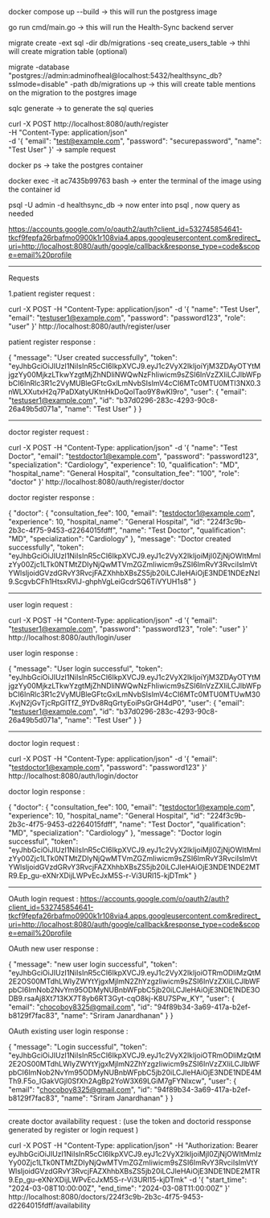  docker compose up --build   -> this will run the postgress image 

 go run cmd/main.go  -> this will run the Health-Sync backend server 

 migrate create -ext sql -dir db/migrations -seq create_users_table    -> thhi will create migration table (optional)


 migrate -database "postgres://admin:adminofheal@localhost:5432/healthsync_db?sslmode=disable" -path db/migrations up  -> this will create table mentions on the migration to the postgres image 

 sqlc generate  -> to generate the sql queries  

 curl -X POST http://localhost:8080/auth/register \
     -H "Content-Type: application/json" \
     -d '{
           "email": "test@example.com",
           "password": "securepassword",
           "name": "Test User"
         }'                                                  -> sample request



docker ps ->   take the postgres container 

docker exec -it ac7435b99763 bash -> enter the terminal of the image using the container id 

psql -U admin -d healthsync_db -> now enter into psql , now query as needed



https://accounts.google.com/o/oauth2/auth?client_id=532745854641-tkcf9fepfa26rbafmo0900k1r108via4.apps.googleusercontent.com&redirect_uri=http://localhost:8080/auth/google/callback&response_type=code&scope=email%20profile


-----------------------------------------------------------------------------------------------------
Requests 

1.patient register request :

curl -X POST -H "Content-Type: application/json" -d '{
    "name": "Test User",
    "email": "testuser1@example.com",
    "password": "password123",
    "role": "user"
}' http://localhost:8080/auth/register/user

patient register response :

{
  "message": "User created successfully",
  "token": "eyJhbGciOiJIUzI1NiIsInR5cCI6IkpXVCJ9.eyJ1c2VyX2lkIjoiYjM3ZDAyOTYtMjgzYy00MjkzLTkwYzgtMjZhNDliNWQwNzFhIiwicm9sZSI6InVzZXIiLCJlbWFpbCI6InRlc3R1c2VyMUBleGFtcGxlLmNvbSIsImV4cCI6MTc0MTU0MTI3NX0.3nWLXXutxH2q7PaDXatyUKtnHkDoQolTao9Y8wKI9ro",
  "user": {
    "email": "testuser1@example.com",
    "id": "b37d0296-283c-4293-90c8-26a49b5d071a",
    "name": "Test User"
  }
}

----------------------------------------------------------------------------------------------------------------------------------------

doctor register request :

curl -X POST -H "Content-Type: application/json" -d '{
    "name": "Test Doctor",
    "email": "testdoctor1@example.com",
    "password": "password123",
    "specialization": "Cardiology",
    "experience": 10,
    "qualification": "MD",
    "hospital_name": "General Hospital",
    "consultation_fee": "100",
    "role": "doctor"
}' http://localhost:8080/auth/register/doctor


doctor register response :

{
  "doctor": {
    "consultation_fee": 100,
    "email": "testdoctor1@example.com",
    "experience": 10,
    "hospital_name": "General Hospital",
    "id": "224f3c9b-2b3c-4f75-9453-d2264015fdff",
    "name": "Test Doctor",
    "qualification": "MD",
    "specialization": "Cardiology"
  },
  "message": "Doctor created successfully",
  "token": "eyJhbGciOiJIUzI1NiIsInR5cCI6IkpXVCJ9.eyJ1c2VyX2lkIjoiMjI0ZjNjOWItMmIzYy00Zjc1LTk0NTMtZDIyNjQwMTVmZGZmIiwicm9sZSI6ImRvY3RvciIsImVtYWlsIjoidGVzdGRvY3RvcjFAZXhhbXBsZS5jb20iLCJleHAiOjE3NDE1NDEzNzl9.ScgvbCFh1HtsxRVlJ-ghphVgLeiGcdrSQ6TiVYUH1s8"
}

----------------------------------------------------------------------------------------------------------------------------------------

user login request :

curl -X POST -H "Content-Type: application/json" -d '{
    "email": "testuser1@example.com",
    "password": "password123",
    "role": "user"
}' http://localhost:8080/auth/login/user

user login response :

{
  "message": "User login successful",
  "token": "eyJhbGciOiJIUzI1NiIsInR5cCI6IkpXVCJ9.eyJ1c2VyX2lkIjoiYjM3ZDAyOTYtMjgzYy00MjkzLTkwYzgtMjZhNDliNWQwNzFhIiwicm9sZSI6InVzZXIiLCJlbWFpbCI6InRlc3R1c2VyMUBleGFtcGxlLmNvbSIsImV4cCI6MTc0MTU0MTUwM30.KvjN2jGvTjcRpGITfZ_9YDv8RqGrtyEoiPsGrGH4dP0",
  "user": {
    "email": "testuser1@example.com",
    "id": "b37d0296-283c-4293-90c8-26a49b5d071a",
    "name": "Test User"
  }
}

----------------------------------------------------------------------------------------------------------------------------------------

doctor login request :

curl -X POST -H "Content-Type: application/json" -d '{
    "email": "testdoctor1@example.com",
    "password": "password123"
}' http://localhost:8080/auth/login/doctor


doctor login response :

{
  "doctor": {
    "consultation_fee": 100,
    "email": "testdoctor1@example.com",
    "experience": 10,
    "hospital_name": "General Hospital",
    "id": "224f3c9b-2b3c-4f75-9453-d2264015fdff",
    "name": "Test Doctor",
    "qualification": "MD",
    "specialization": "Cardiology"
  },
  "message": "Doctor login successful",
  "token": "eyJhbGciOiJIUzI1NiIsInR5cCI6IkpXVCJ9.eyJ1c2VyX2lkIjoiMjI0ZjNjOWItMmIzYy00Zjc1LTk0NTMtZDIyNjQwMTVmZGZmIiwicm9sZSI6ImRvY3RvciIsImVtYWlsIjoidGVzdGRvY3RvcjFAZXhhbXBsZS5jb20iLCJleHAiOjE3NDE1NDE2MTR9.Ep_gu-eXNrXDijLWPvEcJxM5S-r-Vi3URl15-kjDTmk"
}


----------------------------------------------------------------------------------------------------------------------------------------

OAuth login request :
https://accounts.google.com/o/oauth2/auth?client_id=532745854641-tkcf9fepfa26rbafmo0900k1r108via4.apps.googleusercontent.com&redirect_uri=http://localhost:8080/auth/google/callback&response_type=code&scope=email%20profile


OAuth new user response :
 
{
  "message": "new user login successful",
  "token": "eyJhbGciOiJIUzI1NiIsInR5cCI6IkpXVCJ9.eyJ1c2VyX2lkIjoiOTRmODliMzQtM2E2OS00MTdhLWIyZWYtYjgxMjlmN2ZhYzgzIiwicm9sZSI6InVzZXIiLCJlbWFpbCI6ImNob2NvYm95ODMyNUBnbWFpbC5jb20iLCJleHAiOjE3NDE1NDE3ODB9.rsaAj8Xt713KX7T8yb6RT3Gyt-cqO8kj-K8U7SPw_KY",
  "user": {
    "email": "chocoboy8325@gmail.com",
    "id": "94f89b34-3a69-417a-b2ef-b8129f7fac83",
    "name": "Sriram Janardhanan"
  }
}


OAuth existing user login response :

{
  "message": "Login successful",
  "token": "eyJhbGciOiJIUzI1NiIsInR5cCI6IkpXVCJ9.eyJ1c2VyX2lkIjoiOTRmODliMzQtM2E2OS00MTdhLWIyZWYtYjgxMjlmN2ZhYzgzIiwicm9sZSI6InVzZXIiLCJlbWFpbCI6ImNob2NvYm95ODMyNUBnbWFpbC5jb20iLCJleHAiOjE3NDE1NDE4MTh9.F5o_IGakVGjl0SfXh2AgBp2YoW3X69LGiM7gFYNlxcw",
  "user": {
    "email": "chocoboy8325@gmail.com",
    "id": "94f89b34-3a69-417a-b2ef-b8129f7fac83",
    "name": "Sriram Janardhanan"
  }
}

----------------------------------------------------------------------------------------------------------------------------------------

create doctor availability request : (use the token and doctorid ressponse generated by register or login request )

curl -X POST -H "Content-Type: application/json" -H "Authorization: Bearer eyJhbGciOiJIUzI1NiIsInR5cCI6IkpXVCJ9.eyJ1c2VyX2lkIjoiMjI0ZjNjOWItMmIzYy00Zjc1LTk0NTMtZDIyNjQwMTVmZGZmIiwicm9sZSI6ImRvY3RvciIsImVtYWlsIjoidGVzdGRvY3RvcjFAZXhhbXBsZS5jb20iLCJleHAiOjE3NDE1NDE2MTR9.Ep_gu-eXNrXDijLWPvEcJxM5S-r-Vi3URl15-kjDTmk" -d '{
    "start_time": "2024-03-08T10:00:00Z",
    "end_time": "2024-03-08T11:00:00Z"
}' http://localhost:8080/doctors/224f3c9b-2b3c-4f75-9453-d2264015fdff/availability